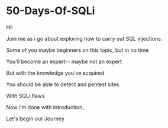 # 50-Days-Of-SQLi

Hi!

Join me as i go about exploring how to carry out SQL injections.

Some of you maybe beginners on this topic, but in no time

You'll become an expert-- maybe not an expert

But with the knowledge you've acquired

You should be able to detect and pentest sites

With SQLi flaws

Now i'm done with introduction,

Let's begin our Journey
